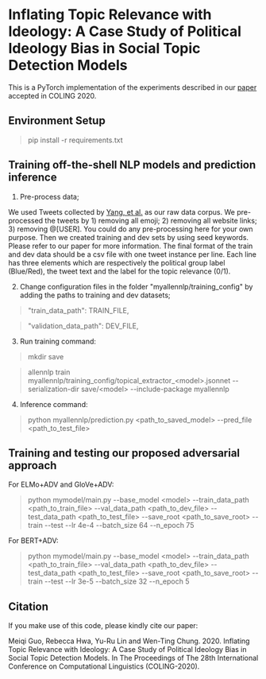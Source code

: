 # Inflating Topic Relevance with Ideology: A Case Study of Political Ideology Bias in Social Topic Detection Models

This is a PyTorch implementation of the experiments described in our [paper](https://arxiv.org/abs/2011.14293) accepted in COLING 2020.

## Environment Setup

>pip install -r requirements.txt


## Training off-the-shell NLP models and prediction inference

1) Pre-process data;

We used Tweets collected by [Yang, et al.](https://github.com/picsolab/TRIBAL-release) as our raw data corpus. We pre-processed the tweets by 1) removing all emoji; 2) removing all website links; 3) removing @\[USER\]. You could do any pre-processing here for your own purpose. Then we created training and dev sets by using seed keywords. Please refer to our paper for more information. The final format of the train and dev data should be a csv file with one tweet instance per line. Each line has three elements which are respectively the political group label (Blue/Red), the tweet text and the label for the topic relevance (0/1).

2) Change configuration files in the folder "myallennlp/training_config" by adding the paths to training and dev datasets;

>"train_data_path": TRAIN_FILE,

>"validation_data_path": DEV_FILE,

3) Run training command:

>mkdir save

>allennlp train myallennlp/training_config/topical_extractor_\<model\>.jsonnet --serialization-dir save/\<model\> --include-package myallennlp
  
4) Inference command:

>python myallennlp/prediction.py <path_to_saved_model> --pred_file <path_to_test_file>
  
## Training and testing our proposed adversarial approach

For ELMo+ADV and GloVe+ADV:
>python mymodel/main.py --base_model \<model\> --train_data_path <path_to_train_file> --val_data_path <path_to_dev_file> --test_data_path <path_to_test_file> --save_root <path_to_save_root> --train --test --lr 4e-4 --batch_size 64 --n_epoch 75

For BERT+ADV:
>python mymodel/main.py --base_model \<model\> --train_data_path <path_to_train_file> --val_data_path <path_to_dev_file> --test_data_path <path_to_test_file> --save_root <path_to_save_root> --train --test --lr 3e-5 --batch_size 32 --n_epoch 5

## Citation

If you make use of this code, please kindly cite our paper:

Meiqi Guo, Rebecca Hwa, Yu-Ru Lin and Wen-Ting Chung. 2020. Inflating Topic Relevance with Ideology: A Case Study of Political Ideology Bias in Social Topic Detection Models. In The Proceedings of The 28th International Conference on Computational Linguistics (COLING-2020).

